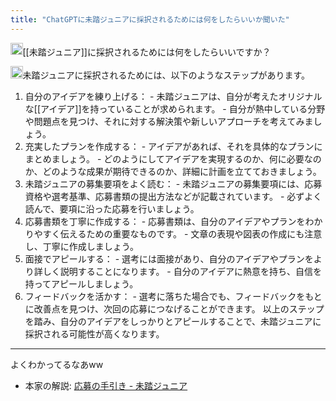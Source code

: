 ```yaml
---
title: "ChatGPTに未踏ジュニアに採択されるためには何をしたらいいか聞いた"
---
```


<img src='https://scrapbox.io/api/pages/nishio/nishio/icon' alt='nishio.icon' height="19.5"/>[[未踏ジュニア]]に採択されるためには何をしたらいいですか？

<img src='https://scrapbox.io/api/pages/nishio/GPT/icon' alt='GPT.icon' height="19.5"/>未踏ジュニアに採択されるためには、以下のようなステップがあります。
1. 自分のアイデアを練り上げる：
        - 未踏ジュニアは、自分が考えたオリジナルな[[アイデア]]を持っていることが求められます。
        - 自分が熱中している分野や問題点を見つけ、それに対する解決策や新しいアプローチを考えてみましょう。
2. 充実したプランを作成する：
        - アイデアがあれば、それを具体的なプランにまとめましょう。
        - どのようにしてアイデアを実現するのか、何に必要なのか、どのような成果が期待できるのか、詳細に計画を立てておきましょう。
3. 未踏ジュニアの募集要項をよく読む：
        - 未踏ジュニアの募集要項には、応募資格や選考基準、応募書類の提出方法などが記載されています。
        - 必ずよく読んで、要項に沿った応募を行いましょう。
4. 応募書類を丁寧に作成する：
        - 応募書類は、自分のアイデアやプランをわかりやすく伝えるための重要なものです。
        - 文章の表現や図表の作成にも注意し、丁寧に作成しましょう。
5. 面接でアピールする：
        - 選考には面接があり、自分のアイデアやプランをより詳しく説明することになります。
        - 自分のアイデアに熱意を持ち、自信を持ってアピールしましょう。
6. フィードバックを活かす：
        - 選考に落ちた場合でも、フィードバックをもとに改善点を見つけ、次回の応募につなげることができます。
以上のステップを踏み、自分のアイデアをしっかりとアピールすることで、未踏ジュニアに採択される可能性が高くなります。
-----

よくわかってるなあww
- 本家の解説: [応募の手引き - 未踏ジュニア](https://jr.mitou.org/guideline)
